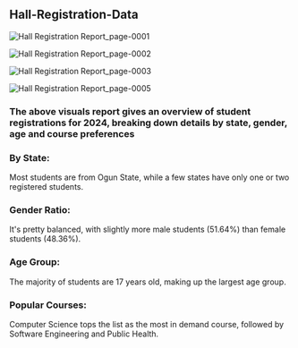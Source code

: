 ## Hall-Registration-Data


![Hall Registration Report_page-0001](https://github.com/user-attachments/assets/88b8bb07-e26e-4648-a17e-f8df6b103fd0)


![Hall Registration Report_page-0002](https://github.com/user-attachments/assets/26c22e0a-112a-41ac-8320-a1fa8d7fb0c7)


![Hall Registration Report_page-0003](https://github.com/user-attachments/assets/ca8cd535-d7d1-42a7-ab99-859b319935f1)


![Hall Registration Report_page-0005](https://github.com/user-attachments/assets/c1d27719-28fe-4b41-80d9-8547d49d7364)




### The above visuals report gives an overview of student registrations for 2024, breaking down details by state, gender, age and course preferences

### By State:
Most students are from Ogun State, while a few states have only one or two registered students.

### Gender Ratio: 
It's pretty balanced, with slightly more male students (51.64%) than female students (48.36%).

 ### Age Group:
 The majority of students are 17 years old, making up the largest age group.

### Popular Courses: 
Computer Science tops the list as the most in demand course, followed by Software Engineering and Public Health.

